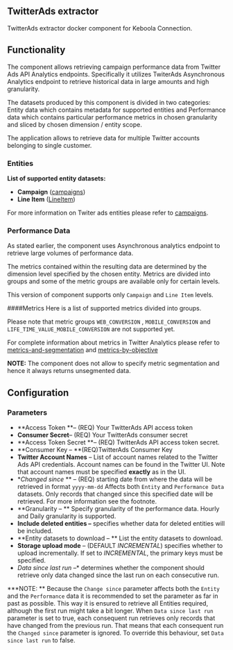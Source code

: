 ## TwitterAds extractor
TwitterAds extractor docker component for Keboola Connection.

## Functionality
The component allows retrieving campaign performance data from Twitter Ads API Analytics endpoints. Specifically it utilizes TwiterAds Asynchronous Analytics endpoint to retrieve historical data in large amounts and high granularity.

The datasets produced by this component is divided in two categories: Entity data which contains metadata for supported entities and Performance data which contains particular performance metrics in chosen granularity and sliced by chosen dimension / entity scope.

The application allows to retrieve data for multiple Twitter accounts belonging to single customer.

### Entities
**List of supported entity datasets:**

- **Campaign** ([campaigns](https://dev.twitter.com/ads/reference/post/accounts/%3Aaccount_id/campaigns))
- **Line Item** ([LineItem](https://dev.twitter.com/ads/reference/post/accounts/:account_id/line_items))

For more information on Twiter ads entities please refer to [campaigns](https://dev.twitter.com/ads/campaigns).

### Performance Data

As stated earlier, the component uses Asynchronous analytics endpoint to retrieve large volumes of performance data.

The metrics contained within the resulting data are determined by the dimension level specified by the chosen entity. Metrics are divided into groups and some of the metric groups are available only for certain levels.

This version of component supports only `Campaign` and `Line Item` levels. 

####Metrics
Here is a list of supported metrics divided into groups.

Please note that metric groups
`WEB_CONVERSION` , `MOBILE_CONVERSION` and `LIFE_TIME_VALUE_MOBILE_CONVERSION` are not supported yet.

For complete information about metrics in Twitter Analytics please refer to [metrics-and-segmentation](https://dev.twitter.com/ads/analytics/metrics-and-segmentation)
and [metrics-by-objective](https://dev.twitter.com/ads/analytics/metrics-by-objective)

**NOTE:** The component does not allow to specify metric segmentation and hence it always returns unsegmented data.

## Configuration

### Parameters

- **Access Token **– (REQ) Your TwitterAds API access token 
- **Consumer Secret**– (REQ) Your TwitterAds consumer secret 
- **Access Token Secret **–	(REQ)  TwitterAds API access token secret. 
- **Consumer Key – **(REQ)TwitterAds Consumer Key 
- **Twitter Account Names** – List of account names related to the Twitter Ads API credentials. Account names can be found in the Twitter UI. Note that account names must be specified **exactly** as in the UI.  
- **Changed since* ** – (REQ) starting date from where the data will be retrieved in format `yyyy-mm-dd` Affects both `Entity` and `Performance Data` datasets. Only records that changed since this	specified date will be retrieved. For more information see the	footnote. 
- **Granularity – ** Specify	granularity of the performance data. Hourly and Daily granularity is supported. 
- **Include deleted entities –** specifies whether data for deleted entities will be included. 
- **Entity datasets to download – ** List the entity datasets to	download. 
- **Storage upload mode** – (DEFAULT _INCREMENTAL_) specifies whether to upload incrementally. If set to _INCREMENTAL_,	the primary keys must be specified. 
- **Data since last run* –** determines whether the component should retrieve only data changed since the last run on	each consecutive run. 

***NOTE: ** Because the `Change since` parameter affects both the `Entity` and the `Performance` data it is recommended to set the parameter as far in past as possible. This way it is ensured to retrieve all Entities required, although the first run might take a bit longer. When `Data since last run` parameter is set to true, each
consequent run retrieves only records that have changed from the previous run. That means that each consequent run the `Changed since` parameter is ignored. To override this behaviour, set `Data since last run` to false.